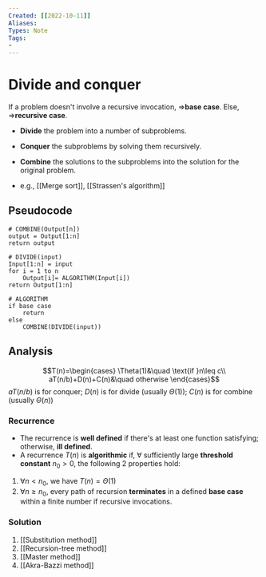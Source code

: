 ```yaml
---
Created: [[2022-10-11]]
Aliases: 
Types: Note
Tags: 
- 
---
```

# Divide and conquer
If a problem doesn't involve a recursive invocation, $\Rightarrow$**base case**.
Else, $\Rightarrow$**recursive case**.

- **Divide** the problem into a number of subproblems. 
- **Conquer** the subproblems by solving them recursively. 
- **Combine** the solutions to the subproblems into the solution for the original problem. 

- e.g., [[Merge sort]], [[Strassen's algorithm]]

## Pseudocode
```
# COMBINE(Output[n])
output = Output[1:n]
return output

# DIVIDE(input)
Input[1:n] = input
for i = 1 to n
	Output[i]= ALGORITHM(Input[i])
return Output[1:n]

# ALGORITHM
if base case
	return
else
	COMBINE(DIVIDE(input))
```

## Analysis
$$T(n)=\begin{cases}
\Theta(1)&\quad \text{if }n\leq c\\
aT(n/b)+D(n)+C(n)&\quad otherwise
\end{cases}$$ $aT(n/b)$ is for conquer;
$D(n)$ is for divide (usually $\Theta(1)$);
$C(n)$ is for combine (usually $\Theta(n)$)

### Recurrence
- The recurrence is **well defined** if there's at least one function satisfying; otherwise, **ill defined**. 
- A recurrence $T(n)$ is **algorithmic** if, $\forall$ sufficiently large **threshold constant** $n_0>0$, the following 2 properties hold:
1. $\forall n<n_0$, we have $T(n)=\Theta(1)$
2. $\forall n\geq n_0$, every path of recursion **terminates** in a defined **base case** within a finite number if recursive invocations. 

### Solution
1. [[Substitution method]]
2. [[Recursion-tree method]]
3. [[Master method]]
4. [[Akra-Bazzi method]]
